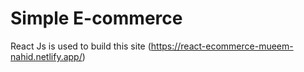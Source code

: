 # Simple E-commerce

React Js is used to build this site (https://react-ecommerce-mueem-nahid.netlify.app/)